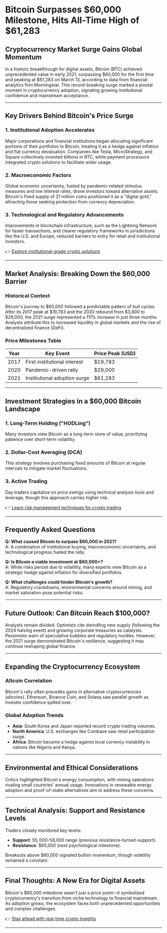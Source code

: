 # Bitcoin Surpasses $60,000 Milestone, Hits All-Time High of $61,283  

## Cryptocurrency Market Surge Gains Global Momentum  

In a historic breakthrough for digital assets, Bitcoin (BTC) achieved unprecedented value in early 2021, surpassing $60,000 for the first time and peaking at $61,283 on March 13, according to data from financial analytics firm Morningstar. This record-breaking surge marked a pivotal moment in cryptocurrency adoption, signaling growing institutional confidence and mainstream acceptance.  

---

## Key Drivers Behind Bitcoin's Price Surge  

### 1. Institutional Adoption Accelerates  
Major corporations and financial institutions began allocating significant portions of their portfolios to Bitcoin, treating it as a hedge against inflation and fiat currency devaluation. Companies like Tesla, MicroStrategy, and Square collectively invested billions in BTC, while payment processors integrated crypto solutions to facilitate wider usage.  

### 2. Macroeconomic Factors  
Global economic uncertainty, fueled by pandemic-related stimulus measures and low interest rates, drove investors toward alternative assets. Bitcoin's fixed supply of 21 million coins positioned it as a "digital gold," attracting those seeking protection from currency depreciation.  

### 3. Technological and Regulatory Advancements  
Improvements in blockchain infrastructure, such as the Lightning Network for faster transactions, and clearer regulatory frameworks in jurisdictions like the U.S. and Europe, reduced barriers to entry for retail and institutional investors.  

👉 [Explore institutional-grade crypto solutions](https://bit.ly/okx-bonus)  

---

## Market Analysis: Breaking Down the $60,000 Barrier  

### Historical Context  
Bitcoin's journey to $60,000 followed a predictable pattern of bull cycles. After its 2017 peak at $19,783 and the 2020 rebound from $3,800 to $29,000, the 2021 surge represented a 111% increase in just three months. Analysts attribute this to increased liquidity in global markets and the rise of decentralized finance (DeFi).  

### Price Milestones Table  

| Year | Key Event                          | Price Peak (USD) |  
|------|------------------------------------|------------------|  
| 2017 | First institutional interest        | $19,783          |  
| 2020 | Pandemic-driven rally               | $29,000          |  
| 2021 | Institutional adoption surge        | $61,283          |  

---

## Investment Strategies in a $60,000 Bitcoin Landscape  

### 1. Long-Term Holding ("HODLing")  
Many investors view Bitcoin as a long-term store of value, prioritizing patience over short-term volatility.  

### 2. Dollar-Cost Averaging (DCA)  
This strategy involves purchasing fixed amounts of Bitcoin at regular intervals to mitigate market fluctuations.  

### 3. Active Trading  
Day traders capitalize on price swings using technical analysis tools and leverage, though this approach carries higher risk.  

👉 [Learn risk management techniques for crypto trading](https://bit.ly/okx-bonus)  

---

## Frequently Asked Questions  

**Q: What caused Bitcoin to surpass $60,000 in 2021?**  
A: A combination of institutional buying, macroeconomic uncertainty, and technological progress fueled the rally.  

**Q: Is Bitcoin a viable investment at $60,000+?**  
A: While risks persist due to volatility, many experts view Bitcoin as a strategic hedge against inflation for diversified portfolios.  

**Q: What challenges could hinder Bitcoin's growth?**  
A: Regulatory crackdowns, environmental concerns around mining, and market saturation pose potential risks.  

---

## Future Outlook: Can Bitcoin Reach $100,000?  

Analysts remain divided. Optimists cite dwindling new supply (following the 2024 halving event) and growing corporate treasuries as catalysts. Pessimists warn of speculative bubbles and regulatory hurdles. However, the 2021 surge demonstrated Bitcoin's resilience, suggesting it may continue reshaping global finance.  

---

## Expanding the Cryptocurrency Ecosystem  

### Altcoin Correlation  
Bitcoin's rally often precedes gains in alternative cryptocurrencies (altcoins). Ethereum, Binance Coin, and Solana saw parallel growth as investor confidence spilled over.  

### Global Adoption Trends  
- **Asia**: South Korea and Japan reported record crypto trading volumes.  
- **North America**: U.S. exchanges like Coinbase saw retail participation surge.  
- **Africa**: Bitcoin became a hedge against local currency instability in nations like Nigeria and Kenya.  

---

## Environmental and Ethical Considerations  

Critics highlighted Bitcoin's energy consumption, with mining operations rivaling small countries' annual usage. Innovations in renewable energy adoption and proof-of-stake alternatives aim to address these concerns.  

---

## Technical Analysis: Support and Resistance Levels  

Traders closely monitored key levels:  
- **Support**: $55,000–$58,000 range (previous resistance-turned-support).  
- **Resistance**: $65,000 (next psychological milestone).  

Breakouts above $60,000 signaled bullish momentum, though volatility remained a constant.  

---

## Final Thoughts: A New Era for Digital Assets  

Bitcoin's $60,000 milestone wasn't just a price point—it symbolized cryptocurrency's transition from niche technology to financial mainstream. As adoption grows, the ecosystem faces both unprecedented opportunities and complex challenges.  

👉 [Stay ahead with real-time crypto insights](https://bit.ly/okx-bonus)  

---  
